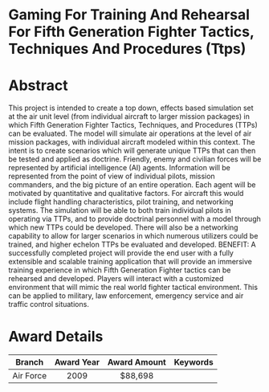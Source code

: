 
Gaming For Training And Rehearsal For Fifth Generation Fighter Tactics, Techniques And Procedures (Ttps)
========================================================================================================

# Abstract


This project is intended to create a top down, effects based simulation set at the air unit level (from individual aircraft to larger mission packages) in which Fifth Generation Fighter Tactics, Techniques, and Procedures (TTPs) can be evaluated. The model will simulate air operations at the level of air mission packages, with individual aircraft modeled within this context. The intent is to create scenarios which will generate unique TTPs that can then be tested and applied as doctrine. Friendly, enemy and civilian forces will be represented by artificial intelligence (AI) agents. Information will be represented from the point of view of individual pilots, mission commanders, and the big picture of an entire operation. Each agent will be motivated by quantitative and qualitative factors. For aircraft this would include flight handling characteristics, pilot training, and networking systems. The simulation will be able to both train individual pilots in operating via TTPs, and to provide doctrinal personnel with a model through which new TTPs could be developed. There will also be a networking capability to allow for larger scenarios in which numerous utilizers could be trained, and higher echelon TTPs be evaluated and developed.  BENEFIT: A successfully completed project will provide the end user with a fully extensible and scalable training application that will provide an immersive training experience in which Fifth Generation Fighter tactics can be rehearsed and developed. Players will interact with a customized environment that will mimic the real world fighter tactical environment. This can be applied to military, law enforcement, emergency service and air traffic control situations.  

# Award Details

|Branch|Award Year|Award Amount|Keywords|
| :---: | :---: | :---: | :---: |
|Air Force|2009|$88,698||
